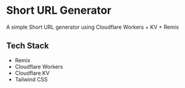 # Short URL Generator

A simple Short URL generator using Cloudflare Workers + KV + Remix

## Tech Stack

- Remix
- Cloudflare Workers
- Cloudflare KV
- Tailwind CSS
